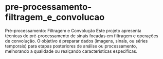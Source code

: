 # pre-processamento-filtragem_e_convolucao
Pré-processamento: Filtragem e Convolução Este projeto apresenta técnicas de pré-processamento de sinais focadas em filtragem e operações de convolução. O objetivo é preparar dados (imagens, sinais, ou séries temporais) para etapas posteriores de análise ou processamento, melhorando a qualidade ou realçando características específicas.
